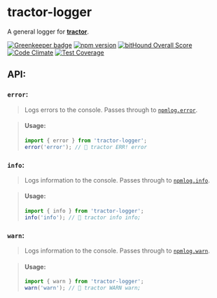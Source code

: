 # tractor-logger

A general logger for [**tractor**](https://github.com/TradeMe/tractor).

[![Greenkeeper badge](https://badges.greenkeeper.io/phenomnomnominal/tractor-logger.svg)](https://greenkeeper.io/)
[![npm version](https://img.shields.io/npm/v/tractor-logger.svg)](https://www.npmjs.com/package/tractor-logger)
[![bitHound Overall Score](https://www.bithound.io/github/phenomnomnominal/tractor-logger/badges/score.svg)](https://www.bithound.io/github/phenomnomnominal/tractor-logger)
[![Code Climate](https://codeclimate.com/github/phenomnomnominal/tractor-logger/badges/gpa.svg)](https://codeclimate.com/github/phenomnomnominal/tractor-logger)
[![Test Coverage](https://codeclimate.com/github/phenomnomnominal/tractor-logger/badges/coverage.svg)](https://codeclimate.com/github/phenomnomnominal/tractor-logger/coverage)

## API:

### `error`:

> Logs errors to the console. Passes through to [`npmlog.error`](https://github.com/npm/npmlog#logloglevel-prefix-message-).

> #### Usage:
> ```javascript
> import { error } from 'tractor-logger';
> error('error'); // 🚜 tractor ERR! error
> ```

### `info`:

> Logs information to the console. Passes through to [`npmlog.info`](https://github.com/npm/npmlog#logloglevel-prefix-message-).

> #### Usage:
> ```javascript
> import { info } from 'tractor-logger';
> info('info'); // 🚜 tractor info info;
> ```

### `warn`:

> Logs information to the console. Passes through to [`npmlog.warn`](https://github.com/npm/npmlog#logloglevel-prefix-message-).

> #### Usage:
> ```javascript
> import { warn } from 'tractor-logger';
> warn('warn'); // 🚜 tractor WARN warn;
> ```
